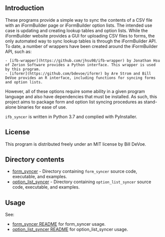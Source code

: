 ## Introduction

These programs provide a simple way to sync the contents of a CSV file with an iFormBuilder page or iFormBuilder option lists. The intended use case is updating and creating lookup tables and option lists. While the iFormBuilder website provides a GUI for uploading CSV files to forms, the only automated way to sync lookup tables is through the iFormBuilder API. To date, a number of wrappers have been created around the iFormBuilder API, such as:

	- [ifb-wrapper](https://github.com/jhsu98/ifb-wrapper) by Jonathan Hsu of Zerion Software provides a Python interface. This wrapper is used by this program.
	- [iformr](https://github.com/bdevoe/iformr) by Are Strom and Bill DeVoe provides an R interface, including functions for syncing forms and option lists.

However, all of these options require some ability in a given program language and also have dependencies that must be installed. As such, this project aims to package form and option list syncing procedures as stand-alone binaries for ease of use.

`ifb_syncer` is written in Python 3.7 and complied with PyInstaller.

## License

This program is distributed freely under an MIT license by Bill DeVoe. 

## Directory contents

- [form_syncer](./form_syncer) - Directory containing `form_syncer` source code, executable, and examples.
- [option_list_syncer](./option_list_syncer) - Directory containing `option_list_syncer` source code, executable, and examples.

## Usage

See:
- [form_syncer README](./form_syncer/README.md) for form_syncer usage.
- [option_list_syncer README](./option_list_syncer/README.md) for option_list_syncer usage.
